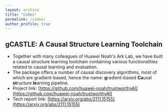 ```yaml
---
layout: archive
title: "Codes"
permalink: /codes/
author_profile: true
---
```


gCASTLE: A Causal Structure Learning Toolchain
---
- Together with many colleagues of Huawei Noah's Ark Lab, we have built a causal structure learning toolchain containing various functionalities related to causal learning and evaluation. 
- The package offers a number of causal discovery algorithms, most of which are gradient-based, hence the name: **g**radient-based **Ca**usal **st**ructure **le**arning pipeline.
- Project link: [https://github.com/huawei-noah/trustworthyAI](https://github.com/huawei-noah/trustworthyAI)
- Tech report link: [https://arxiv.org/abs/2111.15155](https://arxiv.org/abs/2111.15155)

